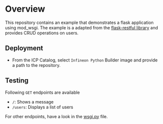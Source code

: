 # Overview
This repository contains an example that demonstrates a flask application using mod_wsgi.
The example is a adapted from the [flask-restful library](https://flask-restful.readthedocs.io/en/latest/quickstart.html#full-example) and provides CRUD operations on users.
## Deployment
- From the ICP Catalog, select `Infineon Python` Builder image and provide a path to the repository.
## Testing
Following `GET` endpoints are available
- `/`: Shows a message
- `/users`: Displays a list of users

For other endpoints, have a look in the [wsgi.py](wsgi.py) file.